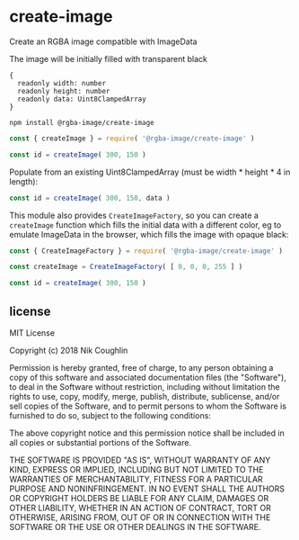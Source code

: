 # create-image

Create an RGBA image compatible with ImageData

The image will be initially filled with transparent black

```
{
  readonly width: number
  readonly height: number
  readonly data: Uint8ClampedArray
}
```

`npm install @rgba-image/create-image`

```js
const { createImage } = require( '@rgba-image/create-image' )

const id = createImage( 300, 150 )
```

Populate from an existing Uint8ClampedArray (must be width * height * 4 in length):

```js
const id = createImage( 300, 150, data )
```

This module also provides `CreateImageFactory`, so you can create a
`createImage` function which fills the initial data with a different color, eg
to emulate ImageData in the browser, which fills the image with opaque black:

```js
const { CreateImageFactory } = require( '@rgba-image/create-image' )

const createImage = CreateImageFactory( [ 0, 0, 0, 255 ] )

const id = createImage( 300, 150 )
```

## license

MIT License

Copyright (c) 2018 Nik Coughlin

Permission is hereby granted, free of charge, to any person obtaining a copy
of this software and associated documentation files (the "Software"), to deal
in the Software without restriction, including without limitation the rights
to use, copy, modify, merge, publish, distribute, sublicense, and/or sell
copies of the Software, and to permit persons to whom the Software is
furnished to do so, subject to the following conditions:

The above copyright notice and this permission notice shall be included in all
copies or substantial portions of the Software.

THE SOFTWARE IS PROVIDED "AS IS", WITHOUT WARRANTY OF ANY KIND, EXPRESS OR
IMPLIED, INCLUDING BUT NOT LIMITED TO THE WARRANTIES OF MERCHANTABILITY,
FITNESS FOR A PARTICULAR PURPOSE AND NONINFRINGEMENT. IN NO EVENT SHALL THE
AUTHORS OR COPYRIGHT HOLDERS BE LIABLE FOR ANY CLAIM, DAMAGES OR OTHER
LIABILITY, WHETHER IN AN ACTION OF CONTRACT, TORT OR OTHERWISE, ARISING FROM,
OUT OF OR IN CONNECTION WITH THE SOFTWARE OR THE USE OR OTHER DEALINGS IN THE
SOFTWARE.